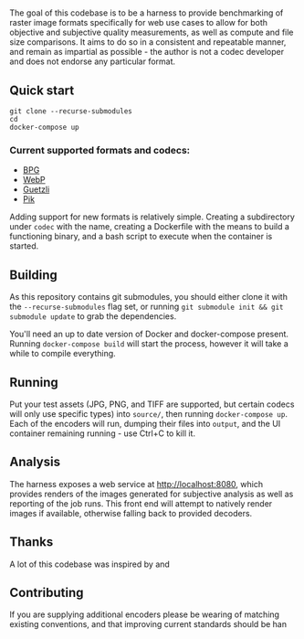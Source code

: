 #

The goal of this codebase is to be a harness to provide benchmarking of raster
image formats specifically for web use cases to allow for both objective and
subjective quality measurements, as well as compute and file size comparisons.
It aims to do so in a consistent and repeatable manner, and remain as impartial
as possible - the author is not a codec developer and does not endorse any
particular format.

## Quick start

    git clone --recurse-submodules
    cd 
    docker-compose up

### Current supported formats and codecs:
* [BPG](https://bellard.org/bpg/)
* [WebP](https://developers.google.com/speed/webp/)
* [Guetzli](https://github.com/google/guetzli)
* [Pik](https://github.com/google/pik)

Adding support for new formats is relatively simple. Creating a subdirectory
under `codec` with the name, creating a Dockerfile with the means to build a
functioning binary, and a bash script to execute when the container is started.

## Building
As this repository contains git submodules, you should either clone it with the
`--recurse-submodules` flag set, or running `git submodule init && git submodule
update` to grab the dependencies.

You'll need an up to date version of Docker and docker-compose present. Running
`docker-compose build` will start the process, however it will take a while to
compile everything.

## Running
Put your test assets (JPG, PNG, and TIFF are supported, but certain codecs will
only use specific types) into `source/`, then running `docker-compose up`. Each
of the encoders will run, dumping their files into `output`, and the UI
container remaining running - use Ctrl+C to kill it.

## Analysis
The harness exposes a web service at
[http://localhost:8080](http://localhost:8080), which provides renders of the
images generated for subjective analysis as well as reporting of the job runs.
This front end will attempt to natively render images if available, otherwise
falling back to provided decoders.

## Thanks
A lot of this codebase was inspired by
[](https://github.com/WyohKnott/image-formats-comparison) and

## Contributing
If you are supplying additional encoders please be wearing of matching existing
conventions, and that improving current standards should be han
